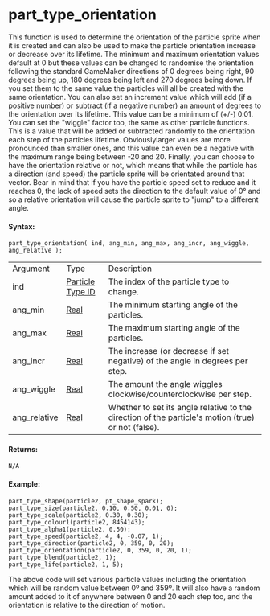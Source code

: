 # part_type_orientation

This function is used to determine the orientation of the particle
sprite when it is created and can also be used to make the particle
orientation increase or decrease over its lifetime. The minimum and
maximum orientation values default at 0 but these values can be changed
to randomise the orientation following the standard GameMaker directions
of 0 degrees being right, 90 degrees being up, 180 degrees being left
and 270 degrees being down. If you set them to the same value the
particles will all be created with the same orientation. You can also
set an increment value which will add (if a positive number) or subtract
(if a negative number) an amount of degrees to the orientation over its
lifetime. This value can be a minimum of (+/-) 0.01. You can set the
"wiggle" factor too, the same as other particle functions. This is a
value that will be added or subtracted randomly to the orientation each
step of the particles lifetime. Obviouslylarger values are more
pronounced than smaller ones, and this value can even be a negative with
the maximum range being between -20 and 20. Finally, you can choose to
have the orientation relative or not, which means that while the
particle has a direction (and speed) the particle sprite will be
orientated around that vector. Bear in mind that if you have the
particle speed set to reduce and it reaches 0, the lack of speed sets
the direction to the default value of 0° and so a relative orientation
will cause the particle sprite to "jump" to a different angle.

#### Syntax:

``` gml
part_type_orientation( ind, ang_min, ang_max, ang_incr, ang_wiggle, ang_relative );
```

|              |                                                                                                                                |                                                                                                    |
|--------------|--------------------------------------------------------------------------------------------------------------------------------|----------------------------------------------------------------------------------------------------|
| Argument     | Type                                                                                                                           | Description                                                                                        |
| ind          |  [Particle Type ID](../../../../../../GameMaker_Language/GML_Reference/Drawing/Particles/Particle_Types/part_type_create)  | The index of the particle type to change.                                                          |
| ang_min      |  [Real](../../../../../../GameMaker_Language/GML_Overview/Data_Types)                                                      | The minimum starting angle of the particles.                                                       |
| ang_max      |  [Real](../../../../../../GameMaker_Language/GML_Overview/Data_Types)                                                      | The maximum starting angle of the particles.                                                       |
| ang_incr     |  [Real](../../../../../../GameMaker_Language/GML_Overview/Data_Types)                                                      | The increase (or decrease if set negative) of the angle in degrees per step.                       |
| ang_wiggle   |  [Real](../../../../../../GameMaker_Language/GML_Overview/Data_Types)                                                      | The amount the angle wiggles clockwise/counterclockwise per step.                                  |
| ang_relative |  [Real](../../../../../../GameMaker_Language/GML_Overview/Data_Types)                                                      | Whether to set its angle relative to the direction of the particle's motion (true) or not (false). |

#### Returns:

``` gml
N/A
```

#### Example:

``` gml
part_type_shape(particle2, pt_shape_spark);
part_type_size(particle2, 0.10, 0.50, 0.01, 0);
part_type_scale(particle2, 0.30, 0.30);
part_type_colour1(particle2, 8454143);
part_type_alpha1(particle2, 0.50);
part_type_speed(particle2, 4, 4, -0.07, 1);
part_type_direction(particle2, 0, 359, 0, 20);
part_type_orientation(particle2, 0, 359, 0, 20, 1);
part_type_blend(particle2, 1);
part_type_life(particle2, 1, 5);
```

The above code will set various particle values including the
orientation which will be random value between 0º and 359º. It will also
have a random amount added to it of anywhere between 0 and 20 each step
too, and the orientation is relative to the direction of motion.
